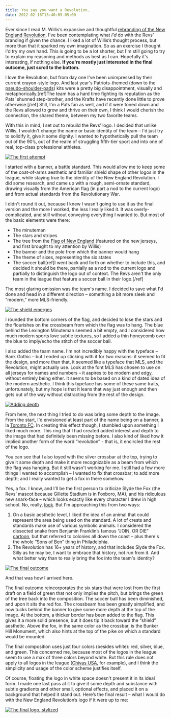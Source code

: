 ```yaml
---
title: You say you want a Revolution…
date: 2012-02-16T13:40:09-05:00
---
```


Ever since I read M. Willis’s expansive and thoughtful [rebranding of the New England Revolution](http://mwl.li/rev-reboot), I've been contemplating what _I'd_ do with the Revs’ branding if given the chance. I liked a lot of Willis’s thought process, but more than that it sparked my own imagination. So as an exercise I thought I'd try my own hand. This is going to be a lot shorter, but I'm still going to try to explain my reasoning and methods as best as I can. Hopefully it's interesting, if nothing else. **If you're mostly just interested in the final outcome, just scroll to the bottom.**

I love the Revolution, but from day one I've been unimpressed by their current crayon-style logo. And last year's Patriots-themed (down to the [pseudo-shoulder-pads](http://a.espncdn.com/espn360/images/so/mls/202830.jpg)) kits were a pretty big disappointment, visually and metaphorically.[ref]The team has a hard time fighting its reputation as the Pats’ shunned step-brother, and the Krafts have recently done little to prove otherwise.[/ref] Still, I'm a Pats fan as well, and if it were toned down and the Revs allowed to grow and thrive on their own, I think I would cherish the connection, the shared theme, between my two favorite teams.

With this in mind, I set out to rebuild the Revs’ logo. I decided that unlike Willis, I wouldn't change the name or basic identity of the team – I'd just try to solidify it, give it some dignity. I wanted to hypothetically pull the team out of the 90’s, out of the realm of struggling fifth-tier sport and into one of real, top-class professional athletes.

<!--more-->

[<img src="/images/2012/02/crest-1.jpg" alt="The first attempt" class="thumb align-center" />](/images/2012/02/crest-1.jpg)

I started with a banner, a battle standard. This would allow me to keep some of the coat-of-arms aesthetic and familiar shield shape of other logos in the league, while staying true to the identity of the New England Revolution. I did some research, and came up with a rough, semi-ornate standard, drawing visually from the American flag (in part a nod to the current logo) and from actual standards from the Revolutionary War.

I didn't round it out, because I knew I wasn't going to use it as the final version and the more I worked, the less I really liked it. It was overly-complicated, and still without conveying everything I wanted to. But most of the basic elements were there:

- The minuteman
- The stars and stripes
- The tree from the [Flag of New England](http://en.wikipedia.org/wiki/File:New_England_pine_flag.svg) (featured on the new jerseys, and first brought to my attention by Willis)
- The banner and the pole from which the banner would hang
- The theme of sixes, representing the six states
- The soccer ball[ref]I went back and forth on whether to include this, and decided it should be there, partially as a nod to the current logo and partially to distinguish the logo out of context. The Revs aren't the only team in the league that feature a soccer ball in their logo.[/ref]


The most glaring omission was the team's name. I decided to save what I'd done and head in a different direction – something a bit more sleek and “modern,” more MLS-friendly.

[<img src="/images/2012/02/Crest-2.jpg" alt="The shield emerges" class="thumb align-center" />](/images/2012/02/Crest-2.jpg)

I rounded the bottom corners of the flag, and decided to lose the stars and the flourishes on the crossbeam from which the flag was to hang. The blue behind the Lexington Minuteman seemed a bit empty, and I considered how much modern sports love subtle textures, so I added a thin honeycomb over the blue to imply/echo the stitch of the soccer ball.

I also added the team name. I'm not incredibly happy with the typeface – Bank Gothic – but I ended up sticking with it for two reasons: it seemed to fit the design, and more than that, it seemed like a typeface that MLS, and the Revolution, might actually use. Look at the font MLS has chosen to use on all jerseys for names and numbers – it aspires to be modern and edgy, without entirely being either. It seems to be based on a kind of dated idea of the modern aesthetic. I think this typeface has some of these same traits, unfortunately, but my hope is that it leans that way just enough and then gets out of the way without distracting from the rest of the design.

[<img src="/images/2012/02/crest-3.jpg" alt="Adding depth" class="thumb align-center" />](/images/2012/02/crest-3.jpg)

From here, the next thing I tried to do was bring some depth to the image. From the start, I'd envisioned at least part of the name being on a banner, à la [Toronto FC](http://www.sportslogos.net/logo.php?id=0gfaomjubvw58whdep6w). In creating this effect though, I stumbled upon something I liked much more. This ring that I had created added interest and depth to the image that had definitely been missing before. I also kind of liked how it implied another form of the word “revolution” - that is, it encircled the rest of the logo.

You can see that I also toyed with the silver crossbar at the top, trying to give it some depth and make it more recognizable as a beam from which the flag was hanging. But it still wasn't working for me. I still had a few more things I wanted to accomplish – I wanted to fix that crossbar; to add more depth; and I really wanted to get a fox in there somehow.

Yes, a fox. I know, and I'll be the first person to criticize Slyde the Fox (the Revs’ mascot because Gillette Stadium is in Foxboro, MA), and his ridiculous new snark-face – which looks exactly like every character I drew in high school. No, really, [look](http://confused.bensaufley.com/64). But I'm approaching this from two ways:

1. On a basic aesthetic level, I liked the idea of an animal that could represent the area being used on the standard. A lot of crests and standards make use of various symbolic animals. I considered the dissected snake from Benjamin Franklin’s famous “JOIN, OR DIE” [cartoon](http://en.wikipedia.org/wiki/Join,_or_Die), but that referred to colonies all down the coast – plus there's the whole “Sons of Ben” thing in Philadelphia.
2. The Revolution has 16+ years of history, and that includes Slyde the Fox. Silly as he may be, I want to embrace that history, not run from it. And what better way than to really bring the fox into the team's identity?

[<img src="/images/2012/02/crest-4.jpg" alt="The final outcome" class="thumb align-center" />](/images/2012/02/crest-4.jpg)

And that was how I arrived here.

The final outcome reincorporates the six stars that were lost from the first draft on a field of green that not only implies the pitch, but brings the green of the tree back into the composition. The soccer ball has been diminished, and upon it sits the red fox. The crossbeam has been greatly simplified, and now tucks behind the banner to give some more depth at the top of the image. At the bottom, a thicker border has been added to the flag. This gives it a more solid presence, but it does tip it back toward the “shield” aesthetic. Above the fox, in the same color as the crossbar, is the Bunker Hill Monument, which also hints at the top of the pike on which a standard would be mounted.

The final composition uses just four colors (besides white): red, silver, blue, and green. This concerned me, because most of the logos in the league seem to use a max of three colors beyond white. But this rule does not apply to all logos in the league ([Chivas USA](http://www.sportslogos.net/logo.php?id=03zmnqeyastoeb3leeyoen7kr), for example), and I think the simplicity and usage of the color scheme justifies itself.

Of course, floating the logo in white space doesn't present it in its ideal form. I made one last pass at it to give it some depth and substance with subtle gradients and other small, optional effects, and placed it on a background that helped it stand out. Here’s the final result – what I would do with the New England Revolution’s logo if it were up to me:

[<img src="/images/2012/02/crest-4-gradient.jpg" alt="The final logo, stylized" class="thumb align-center" />](/images/2012/02/crest-4-gradient.jpg)
